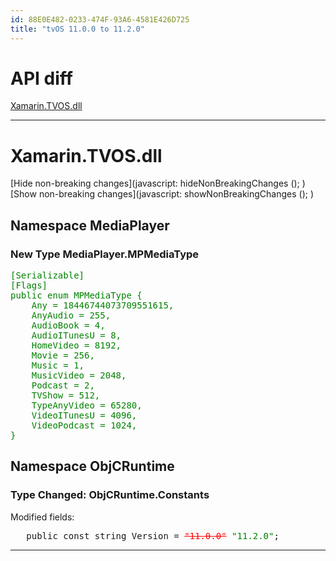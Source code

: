 ```yaml
---
id: 88E0E482-0233-474F-93A6-4581E426D725
title: "tvOS 11.0.0 to 11.2.0"
---
```


# API diff

 [Xamarin.TVOS.dll](#diff/xi/Xamarin.TVOS/Xamarin.TVOS.html)

   


   


 <hr>

 <style scoped="">
	.obsolete { color: gray; }
	.added { color: green; }
	.removed-inline { text-decoration: line-through; }
	.removed-breaking-inline { color: red;}
	.added-breaking-inline { text-decoration: underline; }
	.nonbreaking { color: black; }
	.breaking { color: red; }
</style> <script type="text/javascript">
	// Only some elements have 'data-is-[non-]breaking' attributes. Here we
	// iterate over all descendents elements, and set 'data-is-[non-]breaking'
	// depending on whether there are any descendents with that attribute.
	function propagateDataAttribute (element)
	{
		if (element.hasAttribute ('data-is-propagated'))
			return;

		var i;
		var any_breaking = element.hasAttribute ('data-is-breaking');
		var any_non_breaking = element.hasAttribute ('data-is-non-breaking');
		for (i = 0; i < element.children.length; i++) {
			var el = element.children [i];
			propagateDataAttribute (el);
			any_breaking |= el.hasAttribute ('data-is-breaking');
			any_non_breaking |= el.hasAttribute ('data-is-non-breaking');
		}
		
		if (any_breaking)
			element.setAttribute ('data-is-breaking', null);
		else if (any_non_breaking)
			element.setAttribute ('data-is-non-breaking', null);
		element.setAttribute ('data-is-propagated', null);
	}

	function hideNonBreakingChanges ()
	{
		var topNodes = document.querySelectorAll ('[data-is-topmost]');
		var n;
		var i;
		for (n = 0; n < topNodes.length; n++) {
			propagateDataAttribute (topNodes [n]);
			var elements = topNodes [n].querySelectorAll ('[data-is-non-breaking]');
			for (i = 0; i < elements.length; i++) {
				var el = elements [i];
				if (!el.hasAttribute ('data-original-display'))
					el.setAttribute ('data-original-display', el.style.display);
				el.style.display = 'none';
			}
		}
		
		var links = document.getElementsByClassName ('hide-nonbreaking');
		for (i = 0; i < links.length; i++)
			links [i].style.display = 'none';
		links = document.getElementsByClassName ('restore-nonbreaking');
		for (i = 0; i < links.length; i++)
			links [i].style.display = '';
	}

	function showNonBreakingChanges ()
	{
		var elements = document.querySelectorAll ('[data-original-display]');
		var i;
		for (i = 0; i < elements.length; i++) {
			var el = elements [i];
			el.style.display = el.getAttribute ('data-original-display');
		}

		var links = document.getElementsByClassName ('hide-nonbreaking');
		for (i = 0; i < links.length; i++)
			links [i].style.display = '';
		links = document.getElementsByClassName ('restore-nonbreaking');
		for (i = 0; i < links.length; i++)
			links [i].style.display = 'none';
	}
</script><h1 id='diff/xi/Xamarin.TVOS/Xamarin.TVOS.html'>Xamarin.TVOS.dll</h1>

 [Hide non-breaking changes](javascript: hideNonBreakingChanges (); ) [Show non-breaking changes](javascript: showNonBreakingChanges (); )   
<div data-is-topmost="">
<!-- start namespace MediaPlayer --> <div> 
<h2>Namespace MediaPlayer</h2>
<div> <!-- start type MPMediaType -->
<h3>New Type MediaPlayer.MPMediaType</h3>
<pre class='added' data-is-non-breaking="">
[Serializable]
[Flags]
public enum MPMediaType {
	<span class='added added-field ' data-is-non-breaking="">Any = 18446744073709551615,</span>
	<span class='added added-field ' data-is-non-breaking="">AnyAudio = 255,</span>
	<span class='added added-field ' data-is-non-breaking="">AudioBook = 4,</span>
	<span class='added added-field ' data-is-non-breaking="">AudioITunesU = 8,</span>
	<span class='added added-field ' data-is-non-breaking="">HomeVideo = 8192,</span>
	<span class='added added-field ' data-is-non-breaking="">Movie = 256,</span>
	<span class='added added-field ' data-is-non-breaking="">Music = 1,</span>
	<span class='added added-field ' data-is-non-breaking="">MusicVideo = 2048,</span>
	<span class='added added-field ' data-is-non-breaking="">Podcast = 2,</span>
	<span class='added added-field ' data-is-non-breaking="">TVShow = 512,</span>
	<span class='added added-field ' data-is-non-breaking="">TypeAnyVideo = 65280,</span>
	<span class='added added-field ' data-is-non-breaking="">VideoITunesU = 4096,</span>
	<span class='added added-field ' data-is-non-breaking="">VideoPodcast = 1024,</span>
}
</pre>
</div> <!-- end type MPMediaType -->

</div> <!-- end namespace MediaPlayer -->
<!-- start namespace ObjCRuntime --> <div> 
<h2>Namespace ObjCRuntime</h2>
<!-- start type Constants --> <div>
<h3>Type Changed: ObjCRuntime.Constants</h3>
<p>Modified fields:</p>
<pre>
<div data-is-breaking="">	public const string Version = <span class='removed removed-inline removed-breaking-inline'>"11.0.0"</span> <span class='added '>"11.2.0"</span>;
</div></pre>

</div> <!-- end type Constants -->

</div> <!-- end namespace ObjCRuntime -->
</div>



   


 <hr>
